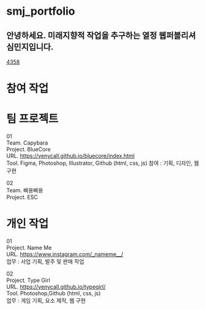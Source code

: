 # smj_portfolio
안녕하세요. 미래지향적 작업을 추구하는 열정 웹퍼블리셔 심민지입니다.
---
<u>4358</u>
# 참여 작업

# 팀 프로젝트

01 <br>
Team. Capybara <br>
Project. BlueCore <br>
URL. https://yenycall.github.io/bluecore/index.html <br>
Tool. Figma, Photoshop, Illustrator, Github (html, css, js)
참여 : 기획, 디자인, 웹 구현

02 <br>
Team. 삐용삐용 <br>
Project. ESC 

# 개인 작업

01 <br>
Project. Name Me <br>
URL. https://www.instagram.com/_nameme__/ <br>
업무 : 사업 기획, 발주 및 판매 작업

02 <br>
Project. Type Girl <br>
URL. https://yenycall.github.io/typegirl/ <br>
Tool. Photoshop,Github (html, css, js) <br>
업무 : 게임 기획, 요소 제작, 웹 구현
